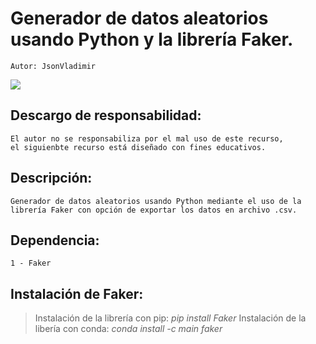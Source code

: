 # Generador de datos aleatorios usando Python y la librería Faker.
    Autor: JsonVladimir 
   <img src="https://img.shields.io/badge/STATUS-EN%20DESAROLLO-green">

## Descargo de responsabilidad:
    El autor no se responsabiliza por el mal uso de este recurso,
    el siguienbte recurso está diseñado con fines educativos.
## Descripción:
    Generador de datos aleatorios usando Python mediante el uso de la
    librería Faker con opción de exportar los datos en archivo .csv.
## Dependencia:
    1 - Faker
## Instalación de Faker:
>Instalación de la librería con pip:
_pip install Faker_
>Instalación de la libería con conda:
_conda install -c main faker_

